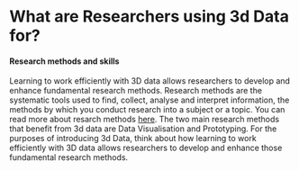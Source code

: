 # What are Researchers using 3d Data for?

#### Research methods and skills

Learning to work efficiently with 3D data allows researchers to develop and enhance fundamental research methods. Research methods are the systematic tools used to find, collect, analyse and interpret information, the methods by which you conduct research into a subject or a topic. You can read more about resarch methods [here](https://methods.sagepub.com/methods-map/mixed-methods). The two main research methods that benefit from 3d data are Data Visualisation and Prototyping. For the purposes of introducing 3d Data, think about how learning to work efficiently with 3D data allows researchers to develop and enhance those fundamental research methods.





